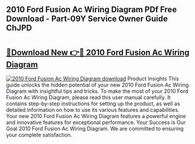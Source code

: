## 2010 Ford Fusion Ac Wiring Diagram PDf Free Download - Part-09Y Service Owner Guide ChJPD

# <h2><a href="http://dfund4p.blite.top/?on=2010+Ford+Fusion+Ac+Wiring+Diagram">🔗Download New 👉🔴 2010 Ford Fusion Ac Wiring Diagram</a></h2>

[![2010 Ford Fusion Ac Wiring Diagram download](https://i.imgur.com/lujVjoI.png)](http://dfund4p.blite.top/?on=2010+Ford+Fusion+Ac+Wiring+Diagram)
Product Insights This guide unlocks the hidden potential of your new 2010 Ford Fusion Ac Wiring Diagram with insightful tips and tricks. To make the most of your 2010 Ford Fusion Ac Wiring Diagram, please read this user manual carefully. It contains step-by-step instructions for setting up the product, as well as detailed information on how to use its various features and capabilities. Your new 2010 Ford Fusion Ac Wiring Diagram features a powerful engine and innovative features for exceptional performance. Your Success is Our Goal 2010 Ford Fusion Ac Wiring Diagram. We are committed to ensuring your complete satisfaction.
